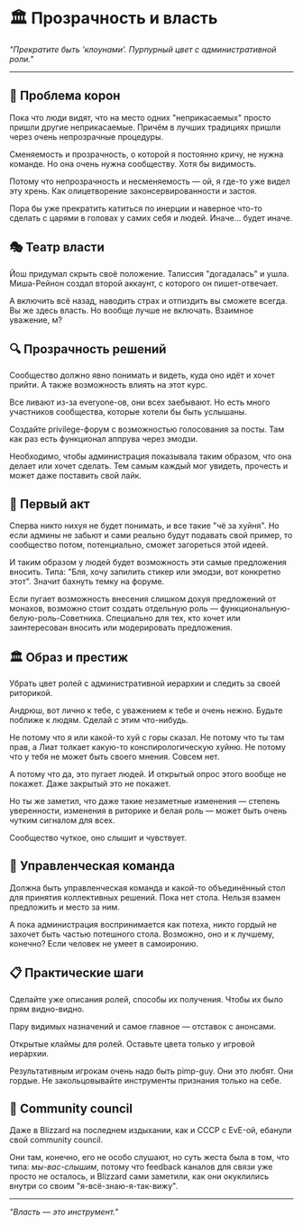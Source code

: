 # 🏛️ Прозрачность и власть

*"Прекратите быть 'клоунами'. Пурпурный цвет с административной роли."*

---

## 👑 Проблема корон

Пока что люди видят, что на место одних "неприкасаемых" просто пришли другие неприкасаемые. Причём в лучших традициях пришли через очень непрозрачные процедуры.

Сменяемость и прозрачность, о которой я постоянно кричу, не нужна команде. Но она очень нужна сообществу. Хотя бы видимость.

Потому что непрозрачность и несменяемость — ой, я где-то уже видел эту хрень. Как олицетворение законсервированности и застоя.

Пора бы уже прекратить катиться по инерции и наверное что-то сделать с царями в головах у самих себя и людей. Иначе... будет иначе.

## 🎭 Театр власти

Йош придумал скрыть своё положение. Талиссия "догадалась" и ушла. Миша-Рейнон создал второй аккаунт, с которого он пишет-отвечает.

А включить всё назад, наводить страх и отпиздить вы сможете всегда. Вы же здесь власть. Но вообще лучше не включать. Взаимное уважение, м?

## 🔍 Прозрачность решений

Сообщество должно явно понимать и видеть, куда оно идёт и хочет прийти. А также возможность влиять на этот курс.

Все ливают из-за everyone-ов, они всех заебывают. Но есть много участников сообщества, которые хотели бы быть услышаны.

Создайте privilege-форум с возможностью голосования за посты. Там как раз есть функционал аппрува через эмодзи.

Необходимо, чтобы администрация показывала таким образом, что она делает или хочет сделать. Тем самым каждый мог увидеть, прочесть и может даже поставить свой лайк.

## 🎪 Первый акт

Сперва никто нихуя не будет понимать, и все такие "чё за хуйня". Но если админы не забьют и сами реально будут подавать свой пример, то сообщество потом, потенциально, сможет загореться этой идеей.

И таким образом у людей будет возможность эти самые предложения вносить. Типа: "Бля, хочу запилить стикер или эмодзи, вот конкретно этот". Значит бахнуть темку на форуме.

Если пугает возможность внесения слишком дохуя предложений от монахов, возможно стоит создать отдельную роль — функциональную-белую-роль-Советника. Специально для тех, кто хочет или заинтересован вносить или модерировать предложения.

## 🏛️ Образ и престиж

Убрать цвет ролей с административной иерархии и следить за своей риторикой.

Андрюш, вот лично к тебе, с уважением к тебе и очень нежно. Будьте поближе к людям. Сделай с этим что-нибудь.

Не потому что я или какой-то хуй с горы сказал. Не потому что ты там прав, а Лиат толкает какую-то конспирологическую хуйню. Не потому что у тебя не может быть своего мнения. Совсем нет.

А потому что да, это пугает людей. И открытый опрос этого вообще не покажет. Даже закрытый это не покажет.

Но ты же заметил, что даже такие незаметные изменения — степень уверенности, изменения в риторике и белая роль — может быть очень чутким сигналом для всех.

Сообщество чуткое, оно слышит и чувствует.

## 🎯 Управленческая команда

Должна быть управленческая команда и какой-то объединённый стол для принятия коллективных решений. Пока нет стола. Нельзя взамен предложить и место за ним.

А пока администрация воспринимается как потеха, никто гордый не захочет быть частью потешного стола. Возможно, оно и к лучшему, конечно? Если человек не умеет в самоиронию.

## 📋 Практические шаги

Сделайте уже описания ролей, способы их получения. Чтобы их было прям видно-видно.

Пару видимых назначений и самое главное — отставок с анонсами.

Открытые клаймы для ролей. Оставьте цвета только у игровой иерархии.

Результативным игрокам очень надо быть pimp-guy. Они это любят. Они гордые. Не закольцовывайте инструменты признания только на себе.

## 🌟 Community council

Даже в Blizzard на последнем издыхании, как и СССР с EvE-ой, ебанули свой community council.

Они там, конечно, его не особо слушают, но суть жеста была в том, что типа: *мы-вас-слышим*, потому что feedback каналов для связи уже просто не осталось, и Blizzard сами заметили, как они окуклились внутри со своим "я-всё-знаю-я-так-вижу".

---

*"Власть — это инструмент."* 
